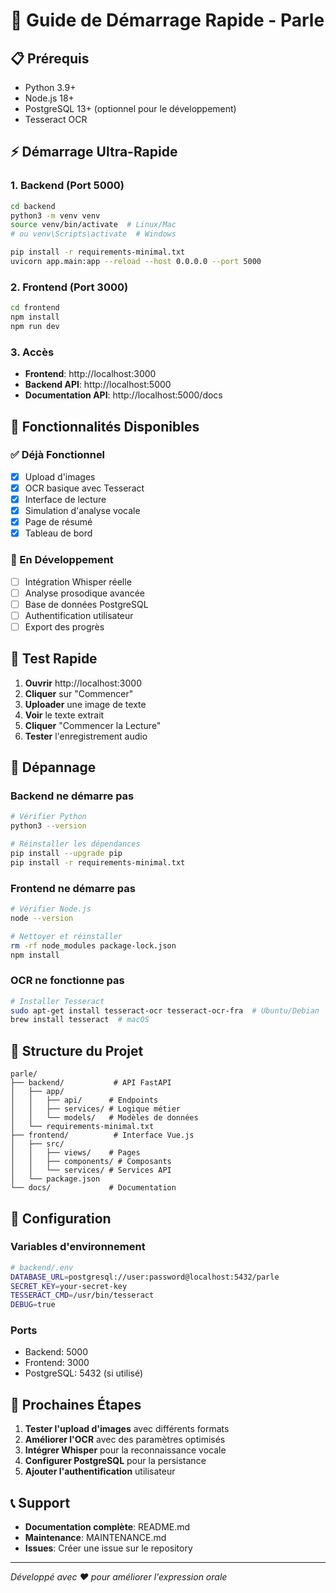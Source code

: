 # 🚀 Guide de Démarrage Rapide - Parle

## 📋 Prérequis

- Python 3.9+
- Node.js 18+
- PostgreSQL 13+ (optionnel pour le développement)
- Tesseract OCR

## ⚡ Démarrage Ultra-Rapide

### 1. Backend (Port 5000)

```bash
cd backend
python3 -m venv venv
source venv/bin/activate  # Linux/Mac
# ou venv\Scripts\activate  # Windows

pip install -r requirements-minimal.txt
uvicorn app.main:app --reload --host 0.0.0.0 --port 5000
```

### 2. Frontend (Port 3000)

```bash
cd frontend
npm install
npm run dev
```

### 3. Accès

- **Frontend**: http://localhost:3000
- **Backend API**: http://localhost:5000
- **Documentation API**: http://localhost:5000/docs

## 🎯 Fonctionnalités Disponibles

### ✅ Déjà Fonctionnel
- [x] Upload d'images
- [x] OCR basique avec Tesseract
- [x] Interface de lecture
- [x] Simulation d'analyse vocale
- [x] Page de résumé
- [x] Tableau de bord

### 🔄 En Développement
- [ ] Intégration Whisper réelle
- [ ] Analyse prosodique avancée
- [ ] Base de données PostgreSQL
- [ ] Authentification utilisateur
- [ ] Export des progrès

## 🧪 Test Rapide

1. **Ouvrir** http://localhost:3000
2. **Cliquer** sur "Commencer"
3. **Uploader** une image de texte
4. **Voir** le texte extrait
5. **Cliquer** "Commencer la Lecture"
6. **Tester** l'enregistrement audio

## 🐛 Dépannage

### Backend ne démarre pas
```bash
# Vérifier Python
python3 --version

# Réinstaller les dépendances
pip install --upgrade pip
pip install -r requirements-minimal.txt
```

### Frontend ne démarre pas
```bash
# Vérifier Node.js
node --version

# Nettoyer et réinstaller
rm -rf node_modules package-lock.json
npm install
```

### OCR ne fonctionne pas
```bash
# Installer Tesseract
sudo apt-get install tesseract-ocr tesseract-ocr-fra  # Ubuntu/Debian
brew install tesseract  # macOS
```

## 📁 Structure du Projet

```
parle/
├── backend/           # API FastAPI
│   ├── app/
│   │   ├── api/      # Endpoints
│   │   ├── services/ # Logique métier
│   │   └── models/   # Modèles de données
│   └── requirements-minimal.txt
├── frontend/          # Interface Vue.js
│   ├── src/
│   │   ├── views/    # Pages
│   │   ├── components/ # Composants
│   │   └── services/ # Services API
│   └── package.json
└── docs/             # Documentation
```

## 🔧 Configuration

### Variables d'environnement
```bash
# backend/.env
DATABASE_URL=postgresql://user:password@localhost:5432/parle
SECRET_KEY=your-secret-key
TESSERACT_CMD=/usr/bin/tesseract
DEBUG=true
```

### Ports
- Backend: 5000
- Frontend: 3000
- PostgreSQL: 5432 (si utilisé)

## 🚀 Prochaines Étapes

1. **Tester l'upload d'images** avec différents formats
2. **Améliorer l'OCR** avec des paramètres optimisés
3. **Intégrer Whisper** pour la reconnaissance vocale
4. **Configurer PostgreSQL** pour la persistance
5. **Ajouter l'authentification** utilisateur

## 📞 Support

- **Documentation complète**: README.md
- **Maintenance**: MAINTENANCE.md
- **Issues**: Créer une issue sur le repository

---

*Développé avec ❤️ pour améliorer l'expression orale*
